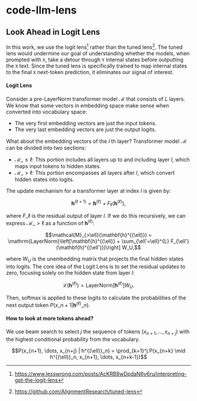 # code-llm-lens

## Look Ahead in Logit Lens

In this work, we use the logit lens[^1] rather than the tuned lens[^2]. The tuned lens would undermine our goal of understanding whether the models, when prompted with `X`, take a detour through `Y` internal states before outputting the `X` text. Since the tuned lens is specifically trained to map internal states to the final `X` next-token prediction, it eliminates our signal of interest.

#### Logit Lens

Consider a pre-LayerNorm transformer model $\mathcal{M}$ that consists of $L$ layers. We know that some vectors in embedding space make sense when converted into vocabulary space:

- The very first embedding vectors are just the input tokens.
- The very last embedding vectors are just the output logits.

What about the embedding vectors of the $l$ th layer? Transformer model $\mathcal{M}$ can be divided into two sections:
- $\mathcal{M}\_{\leq \ell}$: This portion includes all layers up to and including layer $l$, which maps input tokens to hidden states.
- $\mathcal{M}\_{>\ell}$: This portion encompasses all layers after $l$, which convert hidden states into logits.

The update mechanism for a transformer layer at index $l$ is given by:


```math
\mathbf{h}^{(\ell+1)} = \mathbf{h}^{(\ell)} + F_{\ell}(\mathbf{h}^{(\ell)}),
```

where $F\_{\ell}$ is the residual output of layer $l$. 
If we do this recursively, we can express $\mathcal{M}\_{>\ell}$ as a function of $\mathbf{h}^{(\ell)}$:


```math
\mathcal{M}_{>\ell}(\mathbf{h}^{(\ell)}) = \mathrm{LayerNorm}\left[\mathbf{h}^{(\ell)} + \sum_{\ell'=\ell}^{L} F_{\ell'}(\mathbf{h}^{(\ell')})\right] W_U,
```

where $W_U$ is the unembedding matrix that projects the final hidden states into logits.
The core idea of the Logit Lens is to set the residual updates to zero, focusing solely on the hidden state from layer $l$:

```math
\mathcal{L}(\mathbf{h}^{(\ell)}) = \mathrm{LayerNorm}[\mathbf{h}^{(\ell)}] W_U.
```

Then, softmax is applied to these logits to calculate the probabilities of the next output token $P(x\_{n+1} | \mathbf{h}^{(\ell)}\_n)$.



#### How to look at more tokens ahead?

We use beam search to select $j$ the sequence of tokens $(x_{n+1}, \dots, x_{n+j})$ with the highest conditional probability from the vocabulary.

```math
P(x_{n+1}, \dots, x_{n+j} | h^{(\ell)}_n) = \prod_{k=1}^j P(x_{n+k} \mid h^{(\ell)}_n, x_{n+1}, \dots, x_{n+k-1})
```




[^1]: https://www.lesswrong.com/posts/AcKRB8wDpdaN6v6ru/interpreting-gpt-the-logit-lens  
[^2]: https://github.com/AlignmentResearch/tuned-lens
